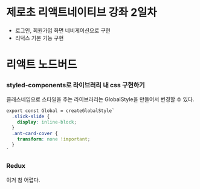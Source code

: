 # 제로초 리액트네이티브 강좌 2일차

- 로그인, 회원가입 화면 네비게이션으로 구현
- 리덕스 기본 기능 구현

# 리액트 노드버드

### styled-components로 라이브러리 내 css 구현하기

클래스네임으로 스타일을 주는 라이브러리는 GlobalStyle을 만들어서 변경할 수 있다.

```css
export const Global = createGlobalStyle`
  .slick-slide {
    display: inline-block;
  }
  .ant-card-cover {
    transform: none !important;
  }
`
```

### Redux

이거 참 어렵다.
